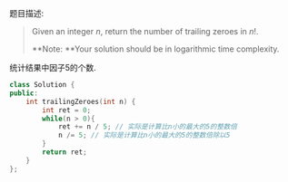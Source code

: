 题目描述:

> Given an integer *n*, return the number of trailing zeroes in *n*!.
>
> **Note: **Your solution should be in logarithmic time complexity.

统计结果中因子5的个数.

```c++
class Solution {
public:
    int trailingZeroes(int n) {
        int ret = 0;
        while(n > 0){
            ret += n / 5; // 实际是计算比n小的最大的5的整数倍
            n /= 5; // 实际是计算比n小的最大的5的整数倍除以5
        }
        return ret;
    }
};
```

